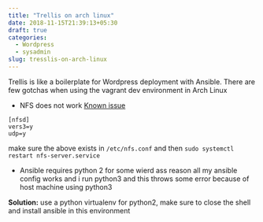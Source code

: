 ```yaml
---
title: "Trellis on arch linux"
date: 2018-11-15T21:39:13+05:30
draft: true
categories:
  - Wordpress
  - sysadmin
slug: tresslis-on-arch-linux
---
```


Trellis is like a boilerplate for Wordpress deployment with Ansible.
There are few gotchas when using the vagrant dev environment in Arch Linux

- NFS does not work
[Known issue](https://wiki.archlinux.org/index.php/Vagrant#.27vagrant_up.27_hangs_on_NFS_mounting_.28Mounting_NFS_shared_folders....29)
```
[nfsd]
vers3=y
udp=y
```
make sure the above exists in `/etc/nfs.conf` and then `sudo systemctl restart nfs-server.service`

- Ansible requires python 2
for some wierd ass reason all my ansible config works and i run python3 and this throws some error because of host machine using python3

**Solution:** use a python virtualenv for python2, make sure to close the shell and install ansible in this environment

